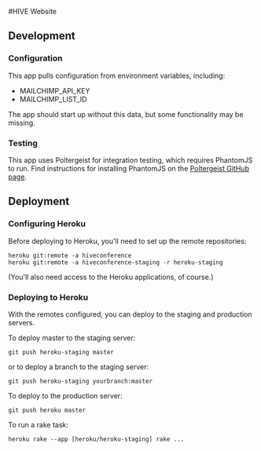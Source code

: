 #HIVE Website

## Development

### Configuration

This app pulls configuration from environment variables, including:

* MAILCHIMP_API_KEY
* MAILCHIMP_LIST_ID

The app should start up without this data, but some functionality may be missing.

### Testing

This app uses Poltergeist for integration testing, which requires PhantomJS to run. Find instructions for installing
PhantomJS on the [Poltergeist GitHub page](https://github.com/jonleighton/poltergeist#installing-phantomjs).

## Deployment

### Configuring Heroku
Before deploying to Heroku, you'll need to set up the remote repositories:

    heroku git:remote -a hiveconference
    heroku git:remote -a hiveconference-staging -r heroku-staging

(You'll also need access to the Heroku applications, of course.)

### Deploying to Heroku
With the remotes configured, you can deploy to the staging and production servers.

To deploy master to the staging server:

    git push heroku-staging master

or to deploy a branch to the staging server:

    git push heroku-staging yourbranch:master

To deploy to the production server:

    git push heroku master

To run a rake task:

    heroku rake --app [heroku/heroku-staging] rake ...

